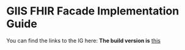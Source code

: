 # GIIS FHIR Facade Implementation Guide

You can find the links to the IG here: 
**The build version is** [this](https://build.fhir.org/ig/cens-chile/giis_fhir_IG/index.html)